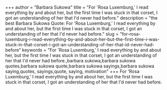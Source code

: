 +++
author = "Barbara Sukowa"
title = "For 'Rosa Luxemburg,' I read everything by and about her, but the first time I was stuck in that corset, I got an understanding of her that I'd never had before."
description = "the best Barbara Sukowa Quote: For 'Rosa Luxemburg,' I read everything by and about her, but the first time I was stuck in that corset, I got an understanding of her that I'd never had before."
slug = "for-rosa-luxemburg-i-read-everything-by-and-about-her-but-the-first-time-i-was-stuck-in-that-corset-i-got-an-understanding-of-her-that-id-never-had-before"
keywords = "For 'Rosa Luxemburg,' I read everything by and about her, but the first time I was stuck in that corset, I got an understanding of her that I'd never had before.,barbara sukowa,barbara sukowa quotes,barbara sukowa quote,barbara sukowa sayings,barbara sukowa saying,quotes, sayings,quote, saying, motivation"
+++
For 'Rosa Luxemburg,' I read everything by and about her, but the first time I was stuck in that corset, I got an understanding of her that I'd never had before.
